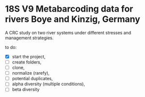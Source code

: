# 18S V9 Metabarcoding data for rivers Boye and Kinzig, Germany

A CRC study on two river systems under different stresses and management
strategies.

to do:

- [x] start the project,
- [ ] create folders,
- [ ] clone,
- [ ] normalize (rarefy),
- [ ] potential duplicates,
- [ ] alpha diversity (multiple conditions),
- [ ] beta diversity
